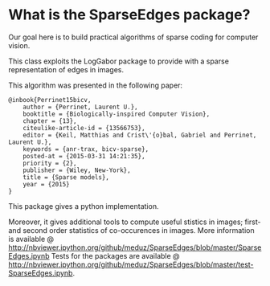 What is the SparseEdges package?
================================

Our goal here is to build practical algorithms of sparse coding for computer vision.

This class exploits the LogGabor package to provide with a sparse representation of edges in images.

This algorithm was presented in the following paper:

~~~~{.bibtex}
@inbook{Perrinet15bicv,
    author = {Perrinet, Laurent U.},
    booktitle = {Biologically-inspired Computer Vision},
    chapter = {13},
    citeulike-article-id = {13566753},
    editor = {Keil, Matthias and Crist\'{o}bal, Gabriel and Perrinet, Laurent U.},
    keywords = {anr-trax, bicv-sparse},
    posted-at = {2015-03-31 14:21:35},
    priority = {2},
    publisher = {Wiley, New-York},
    title = {Sparse models},
    year = {2015}
}
~~~~

This package gives a python implementation.

Moreover, it gives additional tools to compute useful stistics in images; first- and second order statistics of co-occurences in images.
More information is available @ http://nbviewer.ipython.org/github/meduz/SparseEdges/blob/master/SparseEdges.ipynb
Tests for the packages are available @ http://nbviewer.ipython.org/github/meduz/SparseEdges/blob/master/test-SparseEdges.ipynb.
